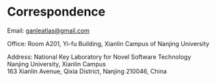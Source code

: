 # Correspondence

Email: ganleatlas@gmail.com 
  
Office: Room A201, Yi-fu Building, Xianlin Campus of Nanjing University    
  
Address: National Key Laboratory for Novel Software Technology    
         Nanjing University, Xianlin Campus   
         163 Xianlin Avenue, Qixia District, Nanjing 210046, China  